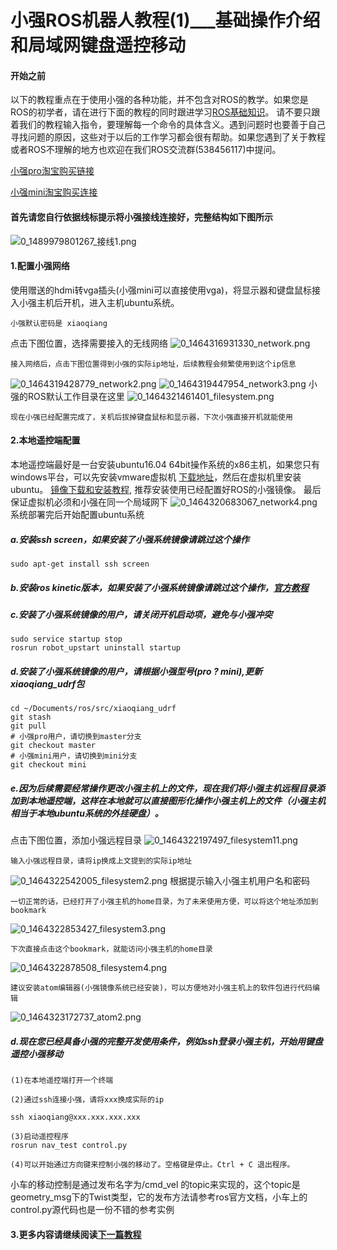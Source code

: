 # 小强ROS机器人教程(1)___基础操作介绍和局域网键盘遥控移动<br>
#### 开始之前
以下的教程重点在于使用小强的各种功能，并不包含对ROS的教学。如果您是ROS的初学者，请在进行下面的教程的同时跟进学习[ROS基础知识](http://community.bwbot.org/topic/223/ros%E5%9F%BA%E7%A1%80%E7%9F%A5%E8%AF%86)。 请不要只跟着我们的教程输入指令，要理解每一个命令的具体含义。遇到问题时也要善于自己寻找问题的原因，这些对于以后的工作学习都会很有帮助。如果您遇到了关于教程或者ROS不理解的地方也欢迎在我们ROS交流群(538456117)中提问。

[小强pro淘宝购买链接](https://item.taobao.com/item.htm?spm=a1z10.3-c.w4002-11026595879.16.HBNOO8&id=527426530377)

[小强mini淘宝购买连接](https://item.taobao.com/item.htm?spm=a230r.1.14.235.ArwA0q&id=546650875509&ns=1&abbucket=6#detail)


#### 首先请您自行依据线标提示将小强接线连接好，完整结构如下图所示

![0_1489979801267_接线1.png](http://community.bwbot.org/assets/uploads/files/1489979804868-%E6%8E%A5%E7%BA%BF1-resized.png) 

#### 1.配置小强网络
使用赠送的hdmi转vga插头(小强mini可以直接使用vga)，将显示器和键盘鼠标接入小强主机后开机，进入主机ubuntu系统。
```
小强默认密码是 xiaoqiang
```
点击下图位置，选择需要接入的无线网络
![0_1464316931330_network.png](http://community.bwbot.org/uploads/files/1464316951028-network.png) 
```
接入网络后，点击下图位置得到小强的实际ip地址，后续教程会频繁使用到这个ip信息
```
![0_1464319428779_network2.png](http://community.bwbot.org/uploads/files/1464319450670-network2.png) 
![0_1464319447954_network3.png](http://community.bwbot.org/uploads/files/1464319469663-network3.png)
小强的ROS默认工作目录在这里
![0_1464321461401_filesystem.png](http://community.bwbot.org/uploads/files/1464321481610-filesystem.png)  
```
现在小强已经配置完成了，关机后拔掉键盘鼠标和显示器，下次小强直接开机就能使用
```
#### 2.本地遥控端配置
本地遥控端最好是一台安装ubuntu16.04 64bit操作系统的x86主机，如果您只有windows平台，可以先安装vmware虚拟机 [下载地址](http://blog.sina.com.cn/s/blog_4549d6770102vxue.html)，然后在虚拟机里安装ubuntu。
[镜像下载和安装教程](http://community.bwbot.org/topic/232/%E8%93%9D%E9%B2%B8ros%E9%95%9C%E5%83%8F%E5%8F%91%E5%B8%83), 推荐安装使用已经配置好ROS的小强镜像。
最后保证虚拟机必须和小强在同一个局域网下
![0_1464320683067_network4.png](http://community.bwbot.org/uploads/files/1464320702765-network4.png) 
系统部署完后开始配置ubuntu系统
##### a.安装ssh screen，如果安装了小强系统镜像请跳过这个操作 
```
sudo apt-get install ssh screen
```
##### b.安装ros kinetic版本，如果安装了小强系统镜像请跳过这个操作，[官方教程](http://wiki.ros.org/kinetic/Installation/Ubuntu)
##### c.安装了小强系统镜像的用户，请关闭开机启动项，避免与小强冲突
```
sudo service startup stop
rosrun robot_upstart uninstall startup
```
##### d.安装了小强系统镜像的用户，请根据小强型号(pro ? mini),更新xiaoqiang_udrf包
```
cd ~/Documents/ros/src/xiaoqiang_udrf
git stash
git pull
# 小强pro用户，请切换到master分支
git checkout master
# 小强mini用户，请切换到mini分支
git checkout mini
```
##### e.因为后续需要经常操作更改小强主机上的文件，现在我们将小强主机远程目录添加到本地遥控端，这样在本地就可以直接图形化操作小强主机上的文件（小强主机相当于本地ubuntu系统的外挂硬盘）。
点击下图位置，添加小强远程目录
![0_1464322197497_filesystem11.png](http://community.bwbot.org/uploads/files/1464322217262-filesystem11.png)

```
输入小强远程目录，请将ip换成上文提到的实际ip地址
```
![0_1464322542005_filesystem2.png](http://community.bwbot.org/uploads/files/1464322561579-filesystem2.png)
根据提示输入小强主机用户名和密码
```
一切正常的话，已经打开了小强主机的home目录，为了未来使用方便，可以将这个地址添加到bookmark
```

![0_1464322853427_filesystem3.png](http://community.bwbot.org/uploads/files/1464322872915-filesystem3.png) 

```
下次直接点击这个bookmark，就能访问小强主机的home目录
```
![0_1464322878508_filesystem4.png](http://community.bwbot.org/uploads/files/1464322898071-filesystem4.png) 
```
建议安装atom编辑器(小强镜像系统已经安装)，可以方便地对小强主机上的软件包进行代码编辑
```
![0_1464323172737_atom2.png](http://community.bwbot.org/uploads/files/1464323192453-atom2.png) 
##### d.现在您已经具备小强的完整开发使用条件，例如ssh登录小强主机，开始用键盘遥控小强移动
```
(1)在本地遥控端打开一个终端

(2)通过ssh连接小强，请将xxx换成实际的ip

ssh xiaoqiang@xxx.xxx.xxx.xxx

(3)启动遥控程序
rosrun nav_test control.py

(4)可以开始通过方向键来控制小强的移动了。空格键是停止。Ctrl + C 退出程序。

```

小车的移动控制是通过发布名字为/cmd_vel 的topic来实现的，这个topic是geometry_msg下的Twist类型，它的发布方法请参考ros官方文档，小车上的control.py源代码也是一份不错的参考实例

#### 3.更多内容请继续阅读[下一篇教程](http://community.bwbot.org/topic/27/%E5%B0%8F%E5%BC%BAros%E6%9C%BA%E5%99%A8%E4%BA%BA%E6%95%99%E7%A8%8B-2-___%E8%93%9D%E9%B2%B8%E6%99%BA%E8%83%BD%E5%BC%80%E6%BA%90%E8%BD%AF%E4%BB%B6%E4%BB%93%E5%BA%93%E7%9A%84%E4%BD%BF%E7%94%A8%E5%92%8Cros%E5%BC%80%E6%9C%BA%E5%90%AF%E5%8A%A8%E4%BB%BB%E5%8A%A1%E7%9A%84%E9%85%8D%E7%BD%AE)
